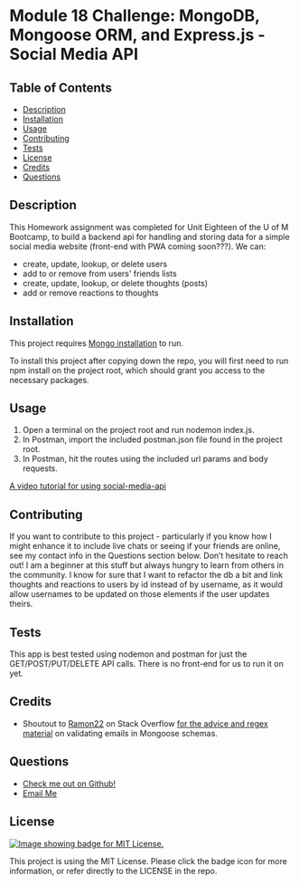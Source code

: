 # Module 18 Challenge: MongoDB, Mongoose ORM, and Express.js - Social Media API

  ## Table of Contents
  - [Description](#description)
  - [Installation](#installation)
  - [Usage](#usage)
  - [Contributing](#contributing)
  - [Tests](#tests)
  - [License](#license)
  - [Credits](#credits)
  - [Questions](#questions)

  ## Description
  This Homework assignment was completed for Unit Eighteen of the U of M Bootcamp, to build a backend api for handling and storing data for a simple social media website (front-end with PWA coming soon???). We can:
  * create, update, lookup, or delete users
  * add to or remove from users' friends lists
  * create, update, lookup, or delete thoughts (posts)
  * add or remove reactions to thoughts

  ## Installation
  This project requires [Mongo installation](https://www.mongodb.com/docs/manual/administration/install-community/) to run.

  To install this project after copying down the repo, you will first need to run npm install on the project root, which should grant you access to the necessary packages.

  ## Usage
  1. Open a terminal on the project root and run nodemon index.js.
  2. In Postman, import the included postman.json file found in the project root.
  3. In Postman, hit the routes using the included url params and body requests.

  [A video tutorial for using social-media-api](https://drive.google.com/file/d/16UVmYWlXtH21wuHsdT9cbQuRyhN9uMjD/view?usp=sharing)

  ## Contributing
  If you want to contribute to this project - particularly if you know how I might enhance it to include live chats or seeing if your friends are online, see my contact info in the Questions section below. Don’t hesitate to reach out! I am a beginner at this stuff but always hungry to learn from others in the community. I know for sure that I want to refactor the db a bit and link thoughts and reactions to users by id instead of by username, as it would allow usernames to be updated on those elements if the user updates theirs.

  ## Tests
  This app is best tested using nodemon and postman for just the GET/POST/PUT/DELETE API calls. There is no front-end for us to run it on yet.
  
  ## Credits
  - Shoutout to [Ramon22](https://stackoverflow.com/users/1189620/ramon22) on Stack Overflow [for the advice and regex material](https://stackoverflow.com/questions/18022365/mongoose-validate-email-syntax) on validating emails in Mongoose schemas.

  ## Questions
  - [Check me out on Github!](https://www.github.com/floatingpoint-exaflop)
  - [Email Me](mailto:timscallon1@gmail.com?subject=Hello!)

  ## License
  [![Image showing badge for MIT License.](https://img.shields.io/badge/License-MIT_License-blue)](https://mit-license.org/)
  
  This project is using the MIT License. Please click the badge icon for more information, or refer directly to the LICENSE in the repo.
